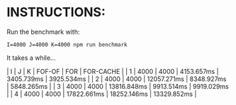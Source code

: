 # INSTRUCTIONS:

Run the benchmark with:

```
I=4000 J=4000 K=4000 npm run benchmark
```

It takes a while...

|   I   |   J   |   K   |   FOF-OF    |     FOR     |  FOR-CACHE  |
|   1   | 4000  | 4000  | 4153.657ms  | 3405.739ms  | 3925.534ms  |
|   2   | 4000  | 4000  | 12057.271ms | 8348.927ms  | 5848.265ms  |
|   3   | 4000  | 4000  | 13816.848ms | 9913.514ms  | 9919.029ms  |
|   4   | 4000  | 4000  | 17822.661ms | 18252.146ms | 13329.852ms |
